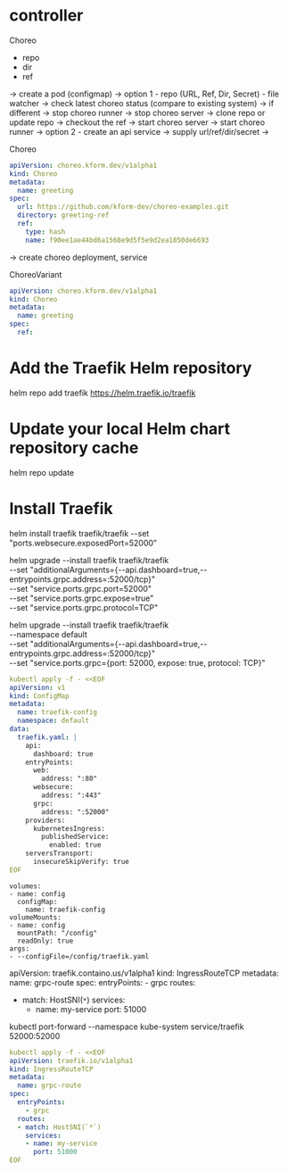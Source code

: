 # controller

Choreo
- repo
- dir
- ref

-> create a pod (configmap)
-> option 1
    - repo (URL, Ref, Dir, Secret)
    - file watcher
        -> check latest choreo status (compare to existing system)
        -> if different
            -> stop choreo runner
            -> stop choreo server
            -> clone repo or update repo
            -> checkout the ref
            -> start choreo server
            -> start choreo runner
-> option 2
    - create an api service
        -> supply url/ref/dir/secret
        -> 

Choreo

```yaml
apiVersion: choreo.kform.dev/v1alpha1
kind: Choreo
metadata:
  name: greeting
spec:
  url: https://github.com/kform-dev/choreo-examples.git
  directory: greeting-ref
  ref:
    type: hash
    name: f90ee1ae44bd6a1568e9d5f5e9d2ea1850de6693
```

-> create choreo deployment, service


ChoreoVariant

```yaml
apiVersion: choreo.kform.dev/v1alpha1
kind: Choreo
metadata:
  name: greeting
spec:
  ref: 
```



# Add the Traefik Helm repository
helm repo add traefik https://helm.traefik.io/traefik

# Update your local Helm chart repository cache
helm repo update

# Install Traefik
helm install traefik traefik/traefik --set "ports.websecure.exposedPort=52000"


helm upgrade --install traefik traefik/traefik \
  --set "additionalArguments={--api.dashboard=true,--entrypoints.grpc.address=:52000/tcp}" \
  --set "service.ports.grpc.port=52000" \
  --set "service.ports.grpc.expose=true" \
  --set "service.ports.grpc.protocol=TCP" 


helm upgrade --install traefik traefik/traefik \
  --namespace default \
  --set "additionalArguments={--api.dashboard=true,--entrypoints.grpc.address=:52000/tcp}" \
  --set "service.ports.grpc={port: 52000, expose: true, protocol: TCP}"

```yaml
kubectl apply -f - <<EOF
apiVersion: v1
kind: ConfigMap
metadata:
  name: traefik-config
  namespace: default
data:
  traefik.yaml: |
    api:
      dashboard: true
    entryPoints:
      web:
        address: ":80"
      websecure:
        address: ":443"
      grpc:
        address: ":52000"
    providers:
      kubernetesIngress:
        publishedService:
          enabled: true
    serversTransport:
      insecureSkipVerify: true
EOF
```

```
volumes:
- name: config
  configMap:
    name: traefik-config
volumeMounts:
- name: config
  mountPath: "/config"
  readOnly: true
args:
- --configFile=/config/traefik.yaml
```


apiVersion: traefik.containo.us/v1alpha1
kind: IngressRouteTCP
metadata:
  name: grpc-route
spec:
  entryPoints:
    - grpc
  routes:
  - match: HostSNI(`*`)
    services:
    - name: my-service
      port: 51000



kubectl port-forward --namespace kube-system service/traefik 52000:52000

```yaml
kubectl apply -f - <<EOF
apiVersion: traefik.io/v1alpha1
kind: IngressRouteTCP
metadata:
  name: grpc-route
spec:
  entryPoints:
    - grpc
  routes:
  - match: HostSNI(`*`)
    services:
    - name: my-service
      port: 51000
EOF
```